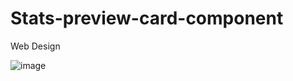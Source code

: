 # Stats-preview-card-component

Web Design

![image](https://github.com/enesdelican/Stats-preview-card-component/assets/83830236/1f4a7cdb-8db7-4dcf-8da2-c4dfea60d8be)
